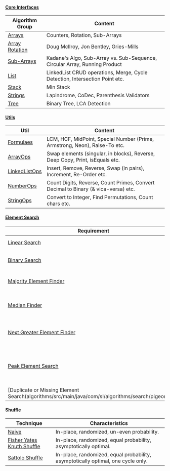 #### [Core Interfaces](algorithms/src/main/java/com/sl/algorithms/core/interfaces)

|Algorithm Group|Content|
|---------------|-------|
|[Arrays](algorithms/src/main/java/com/sl/algorithms/core/array)|Counters, Rotation, Sub-Arrays|
|[Array Rotation](algorithms/src/main/java/com/sl/algorithms/core/array/rotation)|Doug Mcllroy, Jon Bentley, Gries-Mills|
|[Sub-Arrays](algorithms/src/main/java/com/sl/algorithms/core/array/subarray)|Kadane's Algo, Sub-Array vs. Sub-Sequence, Circular Array, Running Product|
|[List](algorithms/src/main/java/com/sl/algorithms/core/list)|LinkedList CRUD operations, Merge, Cycle Detection, Intersection Point etc.|
|[Stack](algorithms/src/main/java/com/sl/algorithms/core/stack)|Min Stack|
|[Strings](algorithms/src/main/java/com/sl/algorithms/core/strings)|Lapindrome, CoDec, Parenthesis Validators|
|[Tree](algorithms/src/main/java/com/sl/algorithms/core/tree)|Binary Tree, LCA Detection|

#### [Utils](algorithms/src/main/java/com/sl/algorithms/core/utils)
|Util|Content|
|----|-------|
|[Formulaes](algorithms/src/main/java/com/sl/algorithms/core/utils/Formulas.java)| LCM, HCF, MidPoint, Special Number (Prime, Armstrong, Neon), Raise-To etc.|
|[ArrayOps](algorithms/src/main/java/com/sl/algorithms/core/utils/ArrayOps.java)| Swap elements (singular, in blocks), Reverse, Deep Copy, Print, isEquals etc.|
|[LinkedListOps](algorithms/src/main/java/com/sl/algorithms/core/utils/LinkedListOps.java)| Insert, Remove, Reverse, Swap (in pairs), Increment, Re-Order etc.|
|[NumberOps](algorithms/src/main/java/com/sl/algorithms/core/utils/NumberOps.java)| Count Digits, Reverse, Count Primes, Convert Decimal to Binary (& vica-versa) etc.|
|[StringOps](algorithms/src/main/java/com/sl/algorithms/core/utils/StringOps.java)| Convert to Integer, Find Permutations, Count chars etc.|

#### [Element Search](algorithms/src/main/java/com/sl/algorithms/search)
|Requirement|Notable(s)|
|-----------|--------|
|[Linear Search](algorithms/src/main/java/com/sl/algorithms/search/linearsearch)| Basic O(n) traversal|
|[Binary Search](algorithms/src/main/java/com/sl/algorithms/search/binarysearch)| Generic, Iterative, Recursive|
|[Majority Element Finder](algorithms/src/main/java/com/sl/algorithms/search/majorityelement)|[Boyer Moore Voting](https://en.wikipedia.org/wiki/Boyer%E2%80%93Moore_majority_vote_algorithm)|
|[Median Finder](algorithms/src/main/java/com/sl/algorithms/search/median)|Quick Select, Priority Queue|
|[Next Greater Element Finder](algorithms/src/main/java/com/sl/algorithms/search/nge)|[Narayana Pandit Permutation Algorithm](http://www.tropicalcoder.com/APermutationOnCombinatorialAlgorithms.htm)|
|[Peak Element Search](algorithms/src/main/java/com/sl/algorithms/search/peakelement)|Bitonic Series, Linear & Logarithmic time-complexity|
|[Duplicate or Missing Element Search(algorithms/src/main/java/com/sl/algorithms/search/pigeonhole)|[Pigeonhole Principle](https://en.wikipedia.org/wiki/Pigeonhole_principle)|

#### [Shuffle](algorithms/src/main/java/com/sl/algorithms/shuffle)
|Technique|Characteristics|
|---------|---------------|
|[Naive](algorithms/src/main/java/com/sl/algorithms/shuffle/NaiveShuffle.java)| In-place, randomized, un-even probability.|
|[Fisher Yates Knuth Shuffle](algorithms/src/main/java/com/sl/algorithms/shuffle/FisherYatesKnuthShuffle.java)|In-place, randomized, equal probability, asymptotically optimal.|
|[Sattolo Shuffle](algorithms/src/main/java/com/sl/algorithms/shuffle/SattoloShuffle.java)|In-place, randomized, equal probability, asymptotically optimal, one cycle only.|
